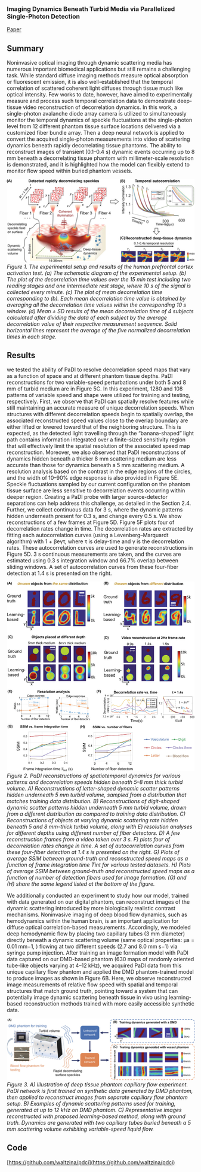 ### Imaging Dynamics Beneath Turbid Media via Parallelized Single-Photon Detection

[Paper](https://doi.org/10.1002/advs.202201885)

## Summary

Noninvasive optical imaging through dynamic scattering media has numerous important biomedical applications but still remains a challenging task. While standard diffuse imaging methods measure optical absorption or fluorescent emission, it is also well-established that the temporal correlation of scattered coherent light diffuses through tissue much like optical intensity. Few works to date, however, have aimed to experimentally measure and process such temporal correlation data to demonstrate deep-tissue video reconstruction of decorrelation dynamics. In this work, a single-photon avalanche diode array camera is utilized to simultaneously monitor the temporal dynamics of speckle fluctuations at the single-photon level from 12 different phantom tissue surface locations delivered via a customized fiber bundle array. Then a deep neural network is applied to convert the acquired single-photon measurements into video of scattering dynamics beneath rapidly decorrelating tissue phantoms. The ability to reconstruct images of transient (0.1–0.4 s) dynamic events occurring up to 8 mm beneath a decorrelating tissue phantom with millimeter-scale resolution is demonstrated, and it is highlighted how the model can flexibly extend to monitor flow speed within buried phantom vessels.

![](img//fig1.jpg)
*Figure 1. The experimental setup and results of the human prefrontal cortex activation test. (a) The schematic diagram of the experimental setup. (b) The plot of the decorrelation time values over the 15 min test including two reading stages and one intermediate rest stage, where 10 s of the signal is collected every minute. (c) The plot of mean decorrelation time corresponding to (b). Each mean decorrelation time value is obtained by averaging all the decorrelation time values within the corresponding 10 s window. (d) Mean ± SD results of the mean decorrelation time of 4 subjects calculated after dividing the data of each subject by the average decorrelation value of their respective measurement sequence. Solid horizontal lines represent the average of the five normalized decorrelation times in each stage.*

## Results
we tested the ability of PaDI to resolve decorrelation speed maps that vary as a function of space and at different phantom tissue depths. PaDI reconstructions for two variable-speed perturbations under both 5 and 8 mm of turbid medium are in Figure 5C. In this experiment, 1280 and 108 patterns of variable speed and shape were utilized for training and testing, respectively. First, we observe that PaDI can spatially resolve features while still maintaining an accurate measure of unique decorrelation speeds. When structures with different decorrelation speeds begin to spatially overlap, the associated reconstructed speed values close to the overlap boundary are either lifted or lowered toward that of the neighboring structure. This is expected, as the detected light travelling through the “banana-shaped” light path contains information integrated over a finite-sized sensitivity region that will effectively limit the spatial resolution of the associated speed map reconstruction. Moreover, we also observed that PaDI reconstructions of dynamics hidden beneath a thicker 8 mm scattering medium are less accurate than those for dynamics beneath a 5 mm scattering medium. A resolution analysis based on the contrast in the edge regions of the circles, and the width of 10–90% edge response is also provided in Figure 5E. Speckle fluctuations sampled by our current configuration on the phantom tissue surface are less sensitive to decorrelation events occurring within deeper region. Creating a PaDI probe with larger source-detector separations can help address this challenge, as detailed in the Section 2.4. Further, we collect continuous data for 3 s, where the dynamic patterns hidden underneath present for 0.3 s, and change every 0.5 s. We show reconstructions of a few frames at Figure 5D. Figure 5F plots four of decorrelation rates change in time. The decorrelation rates are extracted by fitting each autocorrelation curves (using a Levenberg–Marquardt algorithm) with 1 + βeγτ, where τ is delay-time and γ is the decorrelation rates. These autocorrelation curves are used to generate reconstructions in Figure 5D. 3 s continuous measurements are taken, and the curves are estimated using 0.3 s integration window and 66.7% overlap between sliding windows. A set of autocorrelation curves from these four-fiber detection at 1.4 s is presented on the right. 

![](img//fig2.jpg)
*Figure 2. PaDI reconstructions of spatiotemporal dynamics for various patterns and decorrelation speeds hidden beneath 5–8 mm thick turbid volume. A) Reconstructions of letter-shaped dynamic scatter patterns hidden underneath 5 mm turbid volume, sampled from a distribution that matches training data distribution. B) Reconstructions of digit-shaped dynamic scatter patterns hidden underneath 5 mm turbid volume, drawn from a different distribution as compared to training data distribution. C) Reconstructions of objects at varying dynamic scattering rate hidden beneath 5 and 8 mm-thick turbid volume, along with E) resolution analyses for different depths using different number of fiber detectors. D) A few reconstruction frames from a video taken over 3 s. F) plots four of decorrelation rates change in time. A set of autocorrelation curves from these four-fiber detection at 1.4 s is presented on the right. G) Plots of average SSIM between ground-truth and reconstructed speed maps as a function of frame integration time Tint for various tested datasets. H) Plots of average SSIM between ground-truth and reconstructed speed maps as a function of number of detection fibers used for image formation. (G) and (H) share the same legend listed at the bottom of the figure.*

We additionally conducted an experiment to study how our model, trained with data generated on our digital phantom, can reconstruct images of the dynamic scattering introduced by more biologically realistic contrast mechanisms. Noninvasive imaging of deep blood flow dynamics, such as hemodynamics within the human brain, is an important application for diffuse optical correlation-based measurements. Accordingly, we modeled deep hemodynamic flow by placing two capillary tubes (3 mm diameter) directly beneath a dynamic scattering volume (same optical properties: μa = 0.01 mm−1, 
) flowing at two different speeds (2.7 and 8.0 mm s−1) via syringe pump injection. After training an image formation model with PaDI data captured on our DMD-based phantom (630 maps of randomly oriented tube-like objects varying at 4–12 kHz), we acquired PaDI data from this unique capillary flow phantom and applied the DMD phantom-trained model to produce images as shown in Figure 6B. Here, we observe reconstructed image measurements of relative flow speed with spatial and temporal structures that match ground truth, pointing toward a system that can potentially image dynamic scattering beneath tissue in vivo using learning-based reconstruction methods trained with more easily accessible synthetic data.

![](img//fig3.jpg)
*Figure 3. A) Illustration of deep tissue phantom capillary flow experiment. PaDI network is first trained on synthetic data generated by DMD phantom, then applied to reconstruct images from separate capillary flow phantom setup. B) Examples of dynamic scattering patterns used for training, generated at up to 12 kHz on DMD phantom. C) Representative images reconstructed with proposed learning-based method, along with ground truth. Dynamics are generated with two capillary tubes buried beneath a 5 mm scattering volume exhibiting variable-speed liquid flow.*

## Code
[https://github.com/waltzina/pdci](https://github.com/waltzina/pdci)
